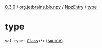 [0.3.0](../../index.md) / [org.jetbrains.bio.npy](../index.md) / [NpzEntry](index.md) / [type](.)

# type

`val type: `[`Class`](http://docs.oracle.com/javase/6/docs/api/java/lang/Class.html)`<*>` [(source)](https://github.com/JetBrains-Research/npy/blob/0.3.0/src/main/kotlin/org/jetbrains/bio/npy/Npz.kt#L180)